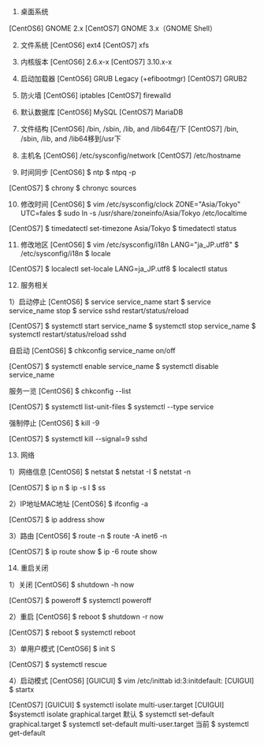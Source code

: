 1.  桌面系统

[CentOS6] GNOME 2.x
[CentOS7] GNOME 3.x（GNOME Shell）

2.  文件系统
[CentOS6] ext4
[CentOS7] xfs

3.  内核版本
[CentOS6] 2.6.x-x
[CentOS7] 3.10.x-x

4.  启动加载器
[CentOS6] GRUB Legacy (+efibootmgr)
[CentOS7] GRUB2

5.  防火墙
[CentOS6] iptables
[CentOS7] firewalld

6.  默认数据库
[CentOS6] MySQL
[CentOS7] MariaDB

7.  文件结构
[CentOS6] /bin, /sbin, /lib, and /lib64在/下
[CentOS7] /bin, /sbin, /lib, and /lib64移到/usr下

8.  主机名
[CentOS6] /etc/sysconfig/network
[CentOS7] /etc/hostname

9.  时间同步
[CentOS6]
$ ntp
$ ntpq -p

[CentOS7]
$ chrony
$ chronyc sources

10.  修改时间
[CentOS6]
$ vim /etc/sysconfig/clock
   ZONE="Asia/Tokyo"
   UTC=fales
$ sudo ln -s /usr/share/zoneinfo/Asia/Tokyo /etc/localtime

[CentOS7]
$ timedatectl set-timezone Asia/Tokyo
$ timedatectl status

11.  修改地区
[CentOS6]
$ vim /etc/sysconfig/i18n
   LANG="ja_JP.utf8"
$ /etc/sysconfig/i18n
$ locale

[CentOS7]
$ localectl set-locale LANG=ja_JP.utf8
$ localectl status

12.  服务相关

1）启动停止
[CentOS6]
$ service service_name start
$ service service_name stop
$ service sshd restart/status/reload

[CentOS7]
$ systemctl start service_name
$ systemctl stop service_name
$ systemctl restart/status/reload sshd

自启动
[CentOS6]
$ chkconfig service_name on/off

[CentOS7]
$ systemctl enable service_name
$ systemctl disable service_name

服务一览
[CentOS6]
$ chkconfig --list

[CentOS7]
$ systemctl list-unit-files
$ systemctl --type service

强制停止
[CentOS6]
$ kill -9 <PID>

[CentOS7]
$ systemctl kill --signal=9 sshd

13.  网络

1）网络信息
[CentOS6]
$ netstat
$ netstat -I
$ netstat -n

[CentOS7]
$ ip n
$ ip -s l
$ ss

2）IP地址MAC地址
[CentOS6]
$ ifconfig -a

[CentOS7]
$ ip address show

3）路由
[CentOS6]
$ route -n
$ route -A inet6 -n

[CentOS7]
$ ip route show
$ ip -6 route show

14.  重启关闭

1）关闭
[CentOS6]
$ shutdown -h now 

[CentOS7]
$ poweroff
$ systemctl poweroff

2）重启
[CentOS6]
$ reboot
$ shutdown -r now

[CentOS7]
$ reboot
$ systemctl reboot

3）单用户模式
[CentOS6]
$ init S

[CentOS7]
$ systemctl rescue

4）启动模式
[CentOS6]
[GUICUI]
$ vim /etc/inittab
  id:3:initdefault:
[CUIGUI]
$ startx

[CentOS7]
[GUICUI]
$ systemctl isolate multi-user.target
[CUIGUI]
$systemctl isolate graphical.target
默认
$ systemctl set-default graphical.target
$ systemctl set-default multi-user.target
当前
$ systemctl get-default
